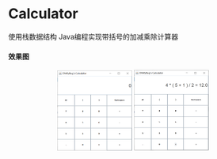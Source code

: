 # Calculator
使用栈数据结构 Java编程实现带括号的加减乘除计算器
#### 效果图
<div align = center>
  <img src = "Oh_MyBug_Calculator\Calculator_1.jpg" width = 30%> 
  <img src = "Oh_MyBug_Calculator\Calculator_2.jpg" width = 30%> 
</div>
